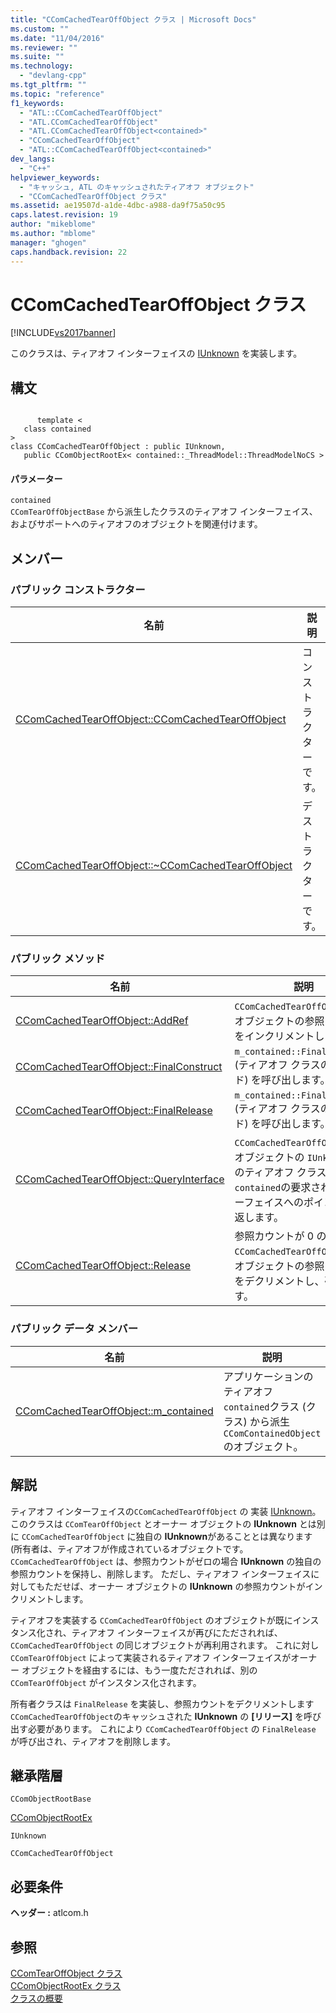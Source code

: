 ```yaml
---
title: "CComCachedTearOffObject クラス | Microsoft Docs"
ms.custom: ""
ms.date: "11/04/2016"
ms.reviewer: ""
ms.suite: ""
ms.technology: 
  - "devlang-cpp"
ms.tgt_pltfrm: ""
ms.topic: "reference"
f1_keywords: 
  - "ATL::CComCachedTearOffObject"
  - "ATL.CComCachedTearOffObject"
  - "ATL.CComCachedTearOffObject<contained>"
  - "CComCachedTearOffObject"
  - "ATL::CComCachedTearOffObject<contained>"
dev_langs: 
  - "C++"
helpviewer_keywords: 
  - "キャッシュ, ATL のキャッシュされたティアオフ オブジェクト"
  - "CComCachedTearOffObject クラス"
ms.assetid: ae19507d-a1de-4dbc-a988-da9f75a50c95
caps.latest.revision: 19
author: "mikeblome"
ms.author: "mblome"
manager: "ghogen"
caps.handback.revision: 22
---
```

# CComCachedTearOffObject クラス
[!INCLUDE[vs2017banner](../../assembler/inline/includes/vs2017banner.md)]

このクラスは、ティアオフ インターフェイスの [IUnknown](http://msdn.microsoft.com/library/windows/desktop/ms680509) を実装します。  
  
## 構文  
  
```  
  
      template <  
   class contained  
>  
class CComCachedTearOffObject : public IUnknown,  
   public CComObjectRootEx< contained::_ThreadModel::ThreadModelNoCS >  
```  
  
#### パラメーター  
 `contained`  
 `CComTearOffObjectBase` から派生したクラスのティアオフ インターフェイス、およびサポートへのティアオフのオブジェクトを関連付けます。  
  
## メンバー  
  
### パブリック コンストラクター  
  
|名前|説明|  
|--------|--------|  
|[CComCachedTearOffObject::CComCachedTearOffObject](../Topic/CComCachedTearOffObject::CComCachedTearOffObject.md)|コンストラクターです。|  
|[CComCachedTearOffObject::~CComCachedTearOffObject](../Topic/CComCachedTearOffObject::~CComCachedTearOffObject.md)|デストラクターです。|  
  
### パブリック メソッド  
  
|名前|説明|  
|--------|--------|  
|[CComCachedTearOffObject::AddRef](../Topic/CComCachedTearOffObject::AddRef.md)|`CComCachedTearOffObject` のオブジェクトの参照カウントをインクリメントします。|  
|[CComCachedTearOffObject::FinalConstruct](../Topic/CComCachedTearOffObject::FinalConstruct.md)|`m_contained::FinalConstruct` \(ティアオフ クラスのメソッド\) を呼び出します。|  
|[CComCachedTearOffObject::FinalRelease](../Topic/CComCachedTearOffObject::FinalRelease.md)|`m_contained::FinalRelease` \(ティアオフ クラスのメソッド\) を呼び出します。|  
|[CComCachedTearOffObject::QueryInterface](../Topic/CComCachedTearOffObject::QueryInterface.md)|`CComCachedTearOffObject` のオブジェクトの `IUnknown` は、のティアオフ クラス \(クラス\) `contained`の要求されたインターフェイスへのポインターを返します。|  
|[CComCachedTearOffObject::Release](../Topic/CComCachedTearOffObject::Release.md)|参照カウントが 0 の場合 `CComCachedTearOffObject` のオブジェクトの参照カウントをデクリメントし、破棄します。|  
  
### パブリック データ メンバー  
  
|名前|説明|  
|--------|--------|  
|[CComCachedTearOffObject::m\_contained](../Topic/CComCachedTearOffObject::m_contained.md)|アプリケーションのティアオフ `contained`クラス \(クラス\) から派生 `CComContainedObject` のオブジェクト。|  
  
## 解説  
 ティアオフ インターフェイスの`CComCachedTearOffObject` の 実装 [IUnknown](http://msdn.microsoft.com/library/windows/desktop/ms680509)。  このクラスは `CComTearOffObject` とオーナー オブジェクトの **IUnknown** とは別に `CComCachedTearOffObject` に独自の **IUnknown**があることとは異なります \(所有者は、ティアオフが作成されているオブジェクトです。  `CComCachedTearOffObject` は、参照カウントがゼロの場合 **IUnknown** の独自の参照カウントを保持し、削除します。  ただし、ティアオフ インターフェイスに対してもただせば、オーナー オブジェクトの **IUnknown** の参照カウントがインクリメントします。  
  
 ティアオフを実装する `CComCachedTearOffObject` のオブジェクトが既にインスタンス化され、ティアオフ インターフェイスが再びにただされれば、`CComCachedTearOffObject` の同じオブジェクトが再利用されます。  これに対し `CComTearOffObject` によって実装されるティアオフ インターフェイスがオーナー オブジェクトを経由するには、もう一度ただされれば、別の `CComTearOffObject` がインスタンス化されます。  
  
 所有者クラスは `FinalRelease` を実装し、参照カウントをデクリメントします `CComCachedTearOffObject`のキャッシュされた **IUnknown** の **\[リリース\]** を呼び出す必要があります。  これにより `CComCachedTearOffObject` の `FinalRelease` が呼び出され、ティアオフを削除します。  
  
## 継承階層  
 `CComObjectRootBase`  
  
 [CComObjectRootEx](../../atl/reference/ccomobjectrootex-class.md)  
  
 `IUnknown`  
  
 `CComCachedTearOffObject`  
  
## 必要条件  
 **ヘッダー :** atlcom.h  
  
## 参照  
 [CComTearOffObject クラス](../../atl/reference/ccomtearoffobject-class.md)   
 [CComObjectRootEx クラス](../../atl/reference/ccomobjectrootex-class.md)   
 [クラスの概要](../../atl/atl-class-overview.md)